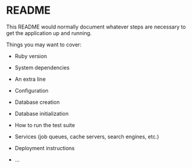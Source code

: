 # README

This README would normally document whatever steps are necessary to get the
application up and running.

Things you may want to cover:

* Ruby version

* System dependencies

* An extra line

* Configuration

* Database creation

* Database initialization

* How to run the test suite

* Services (job queues, cache servers, search engines, etc.)

* Deployment instructions

* ...
